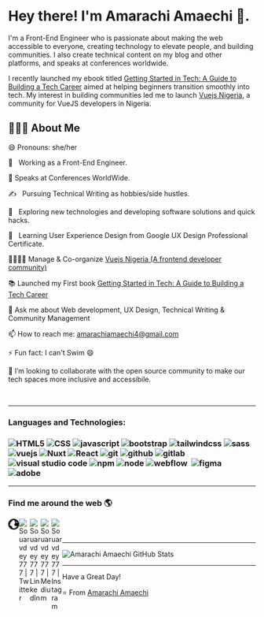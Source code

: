 

<!--
**amycruz97/amycruz97** is a ✨ _special_ ✨ repository because its `README.md` (this file) appears on your GitHub profile.

Here are some ideas to get you started:

- 🔭 I’m currently working on ...
- 🌱 I’m currently learning ...
- 👯 I’m looking to collaborate on ...
- 🤔 I’m looking for help with ...
- 💬 Ask me about ...
- 📫 How to reach me: ...
- 😄 Pronouns: ...
- ⚡ Fun fact: ...
-->

<h1> Hey there! I'm Amarachi Amaechi 👋.</h1>

I'm a Front-End Engineer who is passionate about making the web accessible to everyone, creating technology to elevate people, and building communities.
I also create technical content on my blog and other platforms, and speaks at conferences worldwide. <br>

I recently launched my ebook titled [Getting Started in Tech: A Guide to Building a Tech Career](https://gumroad.com/l/gswtebook) aimed at helping beginners transition smoothly into tech. My interest in building communities led me to launch [Vuejs Nigeria](https://twitter.com/vuejsNg), a community for VueJS developers in Nigeria.
 


<h2> 👩🏽‍💻 About Me </h3>


😄 Pronouns: she/her

💼 &nbsp; Working as a Front-End Engineer.

:microphone: Speaks at Conferences WorldWide.

✍️ &nbsp; Pursuing Technical  Writing as hobbies/side hustles.
 
🤔 &nbsp; Exploring new technologies and developing software solutions and quick hacks.

🌱 &nbsp; Learning User Experience Design from Google UX Design Professional Certificate.

👨‍👩‍👧‍👧  Manage & Co-organize [Vuejs Nigeria (A frontend developer community)](https://twitter.com/vuejsNg)

:books: Launched my First book [Getting Started in Tech: A Guide to Building a Tech Career](https://gumroad.com/l/gswtebook)

 💬 Ask me about Web development, UX Design, Technical Writing & Community Management

📫 How to reach me: [amarachiamaechi4@gmail.com](mailto:amarachiamaechi4@gmail.com)
 
⚡ Fun fact: I can't Swim :smile:

👯 I’m looking to collaborate with the open source community to make our tech spaces more inclusive and accessibile.


<br/>

---

<h3>Languages and Technologies:<h3>
 
 <img height="50" src="https://www.vectorlogo.zone/logos/w3_html5/w3_html5-ar21.svg" alt="HTML5">
 <img height="50" src="https://www.vectorlogo.zone/logos/netlifyapp_watercss/netlifyapp_watercss-ar21.svg" alt="CSS">
 <img height="50" src="https://www.vectorlogo.zone/logos/javascript/javascript-horizontal.svg" alt="javascript">
 <img height="50" src="https://www.vectorlogo.zone/logos/getbootstrap/getbootstrap-ar21.svg" alt="bootstrap">
 <img height="50" src="https://www.vectorlogo.zone/logos/tailwindcss/tailwindcss-ar21.svg" alt="tailwindcss">
  <img height="50" src="https://www.vectorlogo.zone/logos/sass-lang/sass-lang-ar21.svg" alt="sass">
 <img height="50" src="https://www.vectorlogo.zone/logos/vuejs/vuejs-ar21.svg" alt="vuejs">
 <img height="50" src="https://www.vectorlogo.zone/logos/nuxtjs/nuxtjs-ar21.svg" alt="Nuxt">
 <img height="50" src="https://www.vectorlogo.zone/logos/reactjs/reactjs-ar21.svg" alt="React">
 <img height="50" src="https://www.vectorlogo.zone/logos/git-scm/git-scm-ar21.svg" alt="git">
 <img height="50" src="https://www.vectorlogo.zone/logos/github/github-ar21.svg" alt="github">
  <img height="50" src="https://www.vectorlogo.zone/logos/gitlab/gitlab-ar21.svg" alt="gitlab">
  <img height="50" src="https://www.vectorlogo.zone/logos/visualstudio_code/visualstudio_code-ar21.svg" alt="visual studio code">
 <img height="50" src="https://www.vectorlogo.zone/logos/npmjs/npmjs-ar21.svg" alt="npm">
 <img height="50" src="https://www.vectorlogo.zone/logos/nodejs/nodejs-ar21.svg" alt="node">
 <img height="50" src="https://www.vectorlogo.zone/logos/webflow/webflow-ar21.svg" alt="webflow">
 <img height="50" src="https://www.vectorlogo.zone/logos/wordpress/wordpress-ar21.svg" alt="">
 <img height="50" src="https://www.vectorlogo.zone/logos/figma/figma-ar21.svg" alt="figma">
 <img height="50" src="https://www.vectorlogo.zone/logos/adobe_illustrator/adobe_illustrator-ar21.svg" alt="adobe">
 <img height="50" src="" alt="">
 <img height="50" src="" alt="">


---

<h3> Find me around the web 🌎 </h3>

[<img align="left" alt="Souarvdey777" width="22px" src="https://raw.githubusercontent.com/iconic/open-iconic/master/svg/globe.svg" />][website]
[<img align="left" alt="Souarvdey777 | Twitter" width="22px" src="https://cdn.jsdelivr.net/npm/simple-icons@v3/icons/twitter.svg" />][twitter]
[<img align="left" alt="Souarvdey777 | LinkedIn" width="22px" src="https://cdn.jsdelivr.net/npm/simple-icons@v3/icons/linkedin.svg" />][linkedin]
[<img align="left" alt="Souarvdey777 | Medium" width="22px" src="https://cdn.jsdelivr.net/npm/simple-icons@v3/icons/medium.svg" />][medium]
[<img align="left" alt="Souarvdey777 | Instagram" width="22px" src="https://cdn.jsdelivr.net/npm/simple-icons@v3/icons/instagram.svg" />][instagram]

<br/>

[website]: http://amarachiamaechi.com/
[twitter]: https://twitter.com/AmarachiAmaechi
[linkedin]: https://www.linkedin.com/in/amaechi-amarachi/
[medium]: https://medium.com/@amaechiamarachi/
[instagram]: https://www.instagram.com/amycruz_97/

<br>

---

![Amarachi Amaechi GitHub Stats](https://github-readme-stats.vercel.app/api?username=amycruz97&hide=["stars"]&show_icons=true)

---

Have a Great Day!

⭐️ From [Amarachi Amaechi](https://github.com/97)
